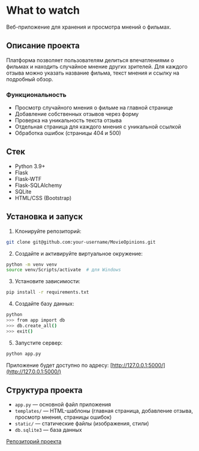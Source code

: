 # What to watch

Веб-приложение для хранения и просмотра мнений о фильмах.

## Описание проекта

Платформа позволяет пользователям делиться впечатлениями о фильмах и находить случайное мнение других зрителей. Для каждого отзыва можно указать название фильма, текст мнения и ссылку на подробный обзор.

### Функциональность

- Просмотр случайного мнения о фильме на главной странице
- Добавление собственных отзывов через форму
- Проверка на уникальность текста отзыва
- Отдельная страница для каждого мнения с уникальной ссылкой
- Обработка ошибок (страницы 404 и 500)

## Стек

- Python 3.9+
- Flask
- Flask-WTF
- Flask-SQLAlchemy
- SQLite
- HTML/CSS (Bootstrap)

## Установка и запуск

1. Клонируйте репозиторий:
```bash
git clone git@github.com:your-username/MovieOpinions.git
````

2. Создайте и активируйте виртуальное окружение:

```bash
python -m venv venv
source venv/Scripts/activate  # для Windows
```

3. Установите зависимости:

```bash
pip install -r requirements.txt
```

4. Создайте базу данных:

```bash
python
>>> from app import db
>>> db.create_all()
>>> exit()
```

5. Запустите сервер:

```bash
python app.py
```

Приложение будет доступно по адресу:
[http://127.0.0.1:5000/](http://127.0.0.1:5000/)

## Структура проекта

* `app.py` — основной файл приложения
* `templates/` — HTML-шаблоны (главная страница, добавление отзыва, просмотр мнения, страницы ошибок)
* `static/` — статические файлы (изображения, стили)
* `db.sqlite3` — база данных


[Репозиторий проекта](https://github.com/hayko19/what_to_watch)

